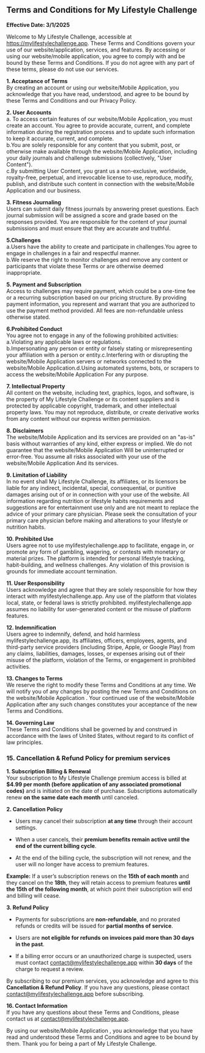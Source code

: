 ## Terms and Conditions for My Lifestyle Challenge

**Effective Date: 3/1/2025**

Welcome to My Lifestyle Challenge, accessible at https://mylifestylechallenge.app. These Terms and Conditions govern your use of our website/application, services, and features. By accessing or using our website/mobile application, you agree to comply with and be bound by these Terms and Conditions. If you do not agree with any part of these terms, please do not use our services.

**1\. Acceptance of Terms**  
By creating an account or using our website/Mobile Application, you acknowledge that you have read, understood, and agree to be bound by these Terms and Conditions and our Privacy Policy.

**2\. User Accounts**  
a. To access certain features of our website/Mobile Application, you must create an account. You agree to provide accurate, current, and complete information during the registration process and to update such information to keep it accurate, current, and complete.   
b.You are solely responsible for any content that you submit, post, or otherwise make available through the website/Mobile Application, including your daily journals and challenge submissions (collectively, "User Content").  
c.By submitting User Content, you grant us a non-exclusive, worldwide, royalty-free, perpetual, and irrevocable license to use, reproduce, modify, publish, and distribute such content in connection with the website/Mobile Application and our business.

**3\. Fitness Journaling**  
Users can submit daily fitness journals by answering preset questions. Each journal submission will be assigned a score and grade based on the responses provided. You are responsible for the content of your journal submissions and must ensure that they are accurate and truthful.

**5.Challenges**  
a.Users have the ability to create and participate in challenges.You agree to engage in challenges in a fair and respectful manner.  
b.We reserve the right to monitor challenges and remove any content or participants that violate these Terms or are otherwise deemed inappropriate.

**5\. Payment and Subscription**  
Access to challenges may require payment, which could be a one-time fee or a recurring subscription based on our pricing structure. By providing payment information, you represent and warrant that you are authorized to use the payment method provided. All fees are non-refundable unless otherwise stated.

**6.Prohibited Conduct**  
You agree not to engage in any of the following prohibited activities:  
a.Violating any applicable laws or regulations.  
b.Impersonating any person or entity or falsely stating or misrepresenting your affiliation with a person or entity.c.Interfering with or disrupting the website/Mobile Application servers or networks connected to the website/Mobile Application.d.Using automated systems, bots, or scrapers to access the website/Mobile Application For any purpose.

**7\. Intellectual Property**  
All content on the website, including text, graphics, logos, and software, is the property of My Lifestyle Challenge or its content suppliers and is protected by applicable copyright, trademark, and other intellectual property laws. You may not reproduce, distribute, or create derivative works from any content without our express written permission.

**8\. Disclaimers**  
The website/Mobile Application and its services are provided on an "as-is" basis without warranties of any kind, either express or implied. We do not guarantee that the website/Mobile Application Will be uninterrupted or error-free. You assume all risks associated with your use of the website/Mobile Application And its services.

**9\. Limitation of Liability**  
In no event shall My Lifestyle Challenge, its affiliates, or its licensors be liable for any indirect, incidental, special, consequential, or punitive damages arising out of or in connection with your use of the website. All information regarding nutrition or lifestyle habits requirements and suggestions are for entertainment use only and are not meant to replace the advice of your primary care physician. Please seek the consultation of your primary care physician before making and alterations to your lifestyle or nutrition habits. 

**10\. Prohibited Use**  
Users agree not to use mylifestylechallenge.app to facilitate, engage in, or promote any form of gambling, wagering, or contests with monetary or material prizes. The platform is intended for personal lifestyle tracking, habit-building, and wellness challenges. Any violation of this provision is grounds for immediate account termination.

**11\.  User Responsibility**  
Users acknowledge and agree that they are solely responsible for how they interact with mylifestylechallenge.app. Any use of the platform that violates local, state, or federal laws is strictly prohibited. mylifestylechallenge.app assumes no liability for user-generated content or the misuse of platform features.

**12\.  Indemnification**  
Users agree to indemnify, defend, and hold harmless mylifestylechallenge.app, its affiliates, officers, employees, agents, and third-party service providers (including Stripe, Apple, or Google Play) from any claims, liabilities, damages, losses, or expenses arising out of their misuse of the platform, violation of the Terms, or engagement in prohibited activities.

**13\. Changes to Terms**  
We reserve the right to modify these Terms and Conditions at any time. We will notify you of any changes by posting the new Terms and Conditions on the website/Mobile Application . Your continued use of the website/Mobile Application after any such changes constitutes your acceptance of the new Terms and Conditions.

**14\. Governing Law**  
These Terms and Conditions shall be governed by and construed in accordance with the laws of United States, without regard to its conflict of law principles.

### **15\. Cancellation & Refund Policy for premium services**

**1\. Subscription Billing & Renewal**  
 Your subscription to My Lifestyle Challenge premium access is billed at **$4.99 per month (before application of any associated promotional codes)**  and is initiated on the date of purchase. Subscriptions automatically renew **on the same date each month** until canceled.

**2\. Cancellation Policy**

* Users may cancel their subscription **at any time** through their account settings.

* When a user cancels, their **premium benefits remain active until the end of the current billing cycle**.

* At the end of the billing cycle, the subscription will not renew, and the user will no longer have access to premium features.

**Example:** If a user’s subscription renews on the **15th of each month** and they cancel on the **18th**, they will retain access to premium features **until the 15th of the following month**, at which point their subscription will end and billing will cease.

**3\. Refund Policy**

* Payments for subscriptions are **non-refundable**, and no prorated refunds or credits will be issued for **partial months of service**.

* Users are **not eligible for refunds on invoices paid more than 30 days in the past**.

* If a billing error occurs or an unauthorized charge is suspected, users must contact contact@mylifestylechallenge.app within **30 days** of the charge to request a review.

By subscribing to our premium services, you acknowledge and agree to this **Cancellation & Refund Policy**. If you have any questions, please contact contact@mylifestylechallenge.app before subscribing.

**16\. Contact Information**  
If you have any questions about these Terms and Conditions, please contact us at [contact@mylifestylechallenge.app](mailto:contact@mylifestylechallenge.app). 

By using our website/Mobile Application , you acknowledge that you have read and understood these Terms and Conditions and agree to be bound by them. Thank you for being a part of My Lifestyle Challenge.
